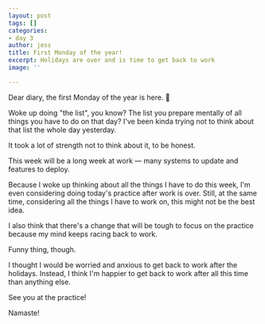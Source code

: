 ```yaml
---
layout: post
tags: []
categories:
- day 3
author: jess
title: First Monday of the year!
excerpt: Holidays are over and is time to get back to work
image: ''

---
```

Dear diary, the first Monday of the year is here. 🎉

Woke up doing "the list", you know? The list you prepare mentally of all things you have to do on that day? I've been kinda trying not to think about that list the whole day yesterday.

It took a lot of strength not to think about it, to be honest.

This week will be a long week at work — many systems to update and features to deploy.

Because I woke up thinking about all the things I have to do this week, I'm even considering doing today's practice after work is over. Still, at the same time, considering all the things I have to work on, this might not be the best idea.

I also think that there's a change that will be tough to focus on the practice because my mind keeps racing back to work.

Funny thing, though.

I thought I would be worried and anxious to get back to work after the holidays. Instead, I think I'm happier to get back to work after all this time than anything else.

See you at the practice!

Namaste!